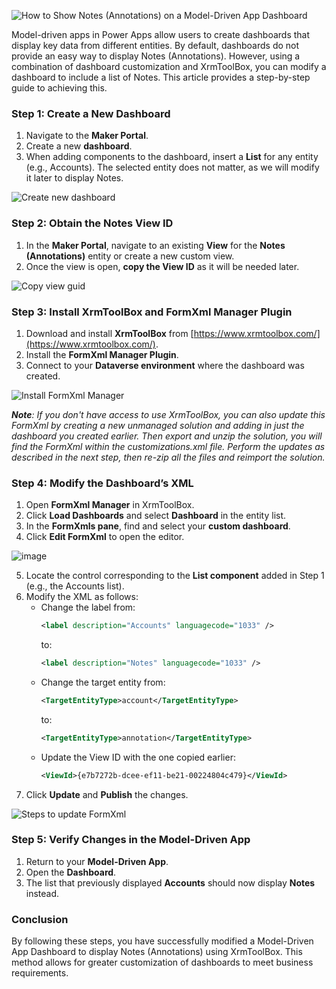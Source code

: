 ![How to Show Notes (Annotations) on a Model-Driven App Dashboard](https://github.com/user-attachments/assets/6340b6f4-df97-4a81-b1e4-813d671be6bb)

Model-driven apps in Power Apps allow users to create dashboards that display key data from different entities. By default, dashboards do not provide an easy way to display Notes (Annotations). However, using a combination of dashboard customization and XrmToolBox, you can modify a dashboard to include a list of Notes. This article provides a step-by-step guide to achieving this.

### **Step 1: Create a New Dashboard**
1. Navigate to the **Maker Portal**.
2. Create a new **dashboard**.
3. When adding components to the dashboard, insert a **List** for any entity (e.g., Accounts). The selected entity does not matter, as we will modify it later to display Notes.

![Create new dashboard](https://github.com/user-attachments/assets/1af606e3-919b-4441-82e6-537093a41f3e)


### **Step 2: Obtain the Notes View ID**
1. In the **Maker Portal**, navigate to an existing **View** for the **Notes (Annotations)** entity or create a new custom view.
2. Once the view is open, **copy the View ID** as it will be needed later.

![Copy view guid](https://github.com/user-attachments/assets/8404f9d5-bd9a-4cc8-ba7d-599e4015d132)

### **Step 3: Install XrmToolBox and FormXml Manager Plugin**
1. Download and install **XrmToolBox** from [https://www.xrmtoolbox.com/](https://www.xrmtoolbox.com/).
2. Install the **FormXml Manager Plugin**.
3. Connect to your **Dataverse environment** where the dashboard was created.

![Install FormXml Manager](https://github.com/user-attachments/assets/c56e5192-b18b-4823-90f2-09d00ff4c2d5)

***Note**: If you don't have access to use XrmToolBox, you can also update this FormXml by creating a new unmanaged solution and adding in just the dashboard you created earlier. Then export and unzip the solution, you will find the FormXml within the customizations.xml file. Perform the updates as described in the next step, then re-zip all the files and reimport the solution.*

### **Step 4: Modify the Dashboard’s XML**
1. Open **FormXml Manager** in XrmToolBox.
2. Click **Load Dashboards** and select **Dashboard** in the entity list.
3. In the **FormXmls pane**, find and select your **custom dashboard**.
4. Click **Edit FormXml** to open the editor.  

![image](https://github.com/user-attachments/assets/33c566ad-16f0-49fd-829d-77708cf9230e)

5. Locate the control corresponding to the **List component** added in Step 1 (e.g., the Accounts list).
6. Modify the XML as follows:
   - Change the label from:
     ```xml
     <label description="Accounts" languagecode="1033" />
     ```
     to:
     ```xml
     <label description="Notes" languagecode="1033" />
     ```
   - Change the target entity from:
     ```xml
     <TargetEntityType>account</TargetEntityType>
     ```
     to:
     ```xml
     <TargetEntityType>annotation</TargetEntityType>
     ```
   - Update the View ID with the one copied earlier:
     ```xml
     <ViewId>{e7b7272b-dcee-ef11-be21-00224804c479}</ViewId>
     ```
7. Click **Update** and **Publish** the changes.  

![Steps to update FormXml](https://github.com/user-attachments/assets/86bdf98a-a0d8-4ea2-9aae-4877a4b318db)


### **Step 5: Verify Changes in the Model-Driven App**
1. Return to your **Model-Driven App**.
2. Open the **Dashboard**.
3. The list that previously displayed **Accounts** should now display **Notes** instead.

### **Conclusion**
By following these steps, you have successfully modified a Model-Driven App Dashboard to display Notes (Annotations) using XrmToolBox. This method allows for greater customization of dashboards to meet business requirements.

<!--stackedit_data:
eyJwcm9wZXJ0aWVzIjoidGl0bGU6IEhvdyB0byBTaG93IE5vdG
VzIChBbm5vdGF0aW9ucykgb24gYSBNb2RlbC1Ecml2ZW4gQXBw
IERhc2hib2FyZFxuYXV0aG9yOiBSaWNrIFdpbHNvblxudGFncz
ogJ01vZGUgQXBwcywgUG93ZXIgQXBwcywgUG93ZXIgUGxhdGZv
cm0sRGFzaGJvYXJkLE5vdGUsQW5ub3RhdGlvbixWaWV3LExpc3
QsR3JpZCdcbiIsImhpc3RvcnkiOls0ODczMjkxNTVdfQ==
-->